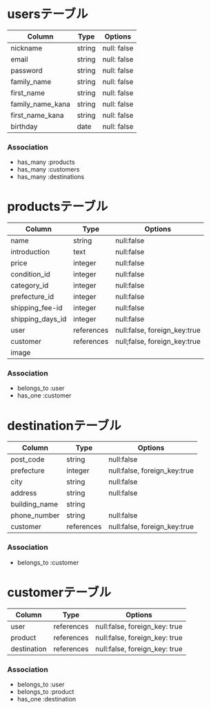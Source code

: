 # usersテーブル

| Column           | Type    | Options       |
| ---------------- | ------- | ------------- |
| nickname         | string  | null: false   |
| email            | string  | null: false   |
| password         | string  | null: false   |
| family_name      | string  | null: false   |
| first_name       | string  | null: false   |
| family_name_kana | string  | null: false   |
| first_name_kana  | string  | null: false   |
| birthday         | date    | null: false   |

### Association

- has_many :products
- has_many :customers
- has_many :destinations



# productsテーブル

| Column           | Type       | Options                      |
| ---------------- | ---------- | ---------------------------- |
| name             | string     | null:false                   |
| introduction     | text       | null:false                   |
| price            | integer    | null:false                   |
| condition_id     | integer    | null:false                   |
| category_id      | integer    | null:false                   |
| prefecture_id    | integer    | null:false                   |
| shipping_fee-id  | integer    | null:false                   |
| shipping_days_id | integer    | null:false                   |
| user             | references | null:false, foreign_key:true |
| customer         | references | null;false, foreign_key:true |
| image            |            |                              |

### Association

- belongs_to :user
- has_one :customer



# destinationテーブル

| Column        | Type       | Options                      |
| ------------- | ---------- | ---------------------------- |
| post_code     | string     | null:false                   |
| prefecture    | integer    | null:false, foreign_key:true |
| city          | string     | null:false                   |
| address       | string     | null:false                   |
| building_name | string     |                              |
| phone_number  | string     | null:false                   |
| customer      | references | null:false, foreign_key:true |

### Association

- belongs_to :customer



# customerテーブル

| Column        | Type       | Options                         |
| ------------- | ---------- | ------------------------------- |
| user          | references | null:false, foreign_key: true   |
| product       | references | null:false, foreign_key: true   |
| destination   | references | null:false, foreign_key: true   |

### Association

- belongs_to :user
- belongs_to :product
- has_one :destination


